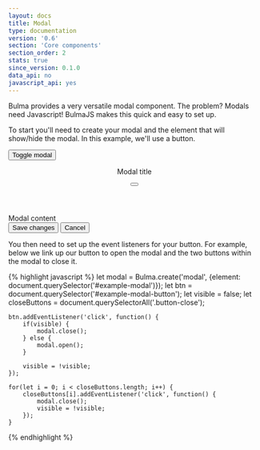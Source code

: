 ```yaml
---
layout: docs
title: Modal
type: documentation
version: '0.6'
section: 'Core components'
section_order: 2
stats: true
since_version: 0.1.0
data_api: no
javascript_api: yes
---
```


Bulma provides a very versatile modal component. The problem? Modals need Javascript! BulmaJS makes this quick and easy to set up.

To start you'll need to create your modal and the element that will show/hide the modal. In this example, we'll use a button.

<div class="code-example">
    <button id="example-modal-button" class="button is-primary">Toggle modal</button>
</div>

<div id="example-modal" class="modal">
  <div class="modal-background"></div>
  <div class="modal-card">
    <header class="modal-card-head">
      <p class="modal-card-title">Modal title</p>
      <button class="delete" aria-label="close"></button>
    </header>
    <section class="modal-card-body">
      Modal content
    </section>
    <footer class="modal-card-foot">
      <button class="button-close button is-success">Save changes</button>
      <button class="button-close button">Cancel</button>
    </footer>
  </div>
</div>

<script>
    document.addEventListener('DOMContentLoaded', function() {
        let modal = Bulma.create('modal', {element: document.querySelector('#example-modal')});
        let btn = document.querySelector('#example-modal-button');
        let visible = false;
        let closeButtons = document.querySelectorAll('.button-close');

        btn.addEventListener('click', function() {
            if(visible) {
                modal.close();
            } else {
                modal.open();
            }

            visible = !visible;
        });

        for(let i = 0; i < closeButtons.length; i++) {
            closeButtons[i].addEventListener('click', function() {
                modal.close();
                visible = !visible;
            });
        }
    });
</script>

You then need to set up the event listeners for your button. For example, below we link up our button to open the modal and the two buttons within the modal to close it.

{% highlight javascript %}
    let modal = Bulma.create('modal', {element: document.querySelector('#example-modal')});
    let btn = document.querySelector('#example-modal-button');
    let visible = false;
    let closeButtons = document.querySelectorAll('.button-close');

    btn.addEventListener('click', function() {
        if(visible) {
            modal.close();
        } else {
            modal.open();
        }

        visible = !visible;
    });

    for(let i = 0; i < closeButtons.length; i++) {
        closeButtons[i].addEventListener('click', function() {
            modal.close();
            visible = !visible;
        });
    }
{% endhighlight %}